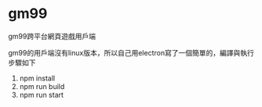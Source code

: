 # gm99
gm99跨平台網頁遊戲用戶端

gm99的用戶端沒有linux版本，所以自己用electron寫了一個簡單的，編譯與執行步驟如下
1. npm install
1. npm run build
1. npm run start
